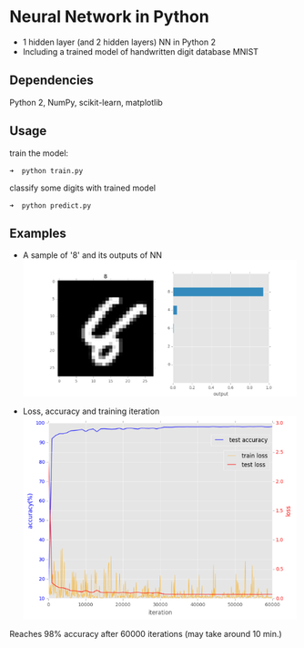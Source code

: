 # Neural Network in Python
* 1 hidden layer (and 2 hidden layers) NN in Python 2
* Including a trained model of handwritten digit database MNIST

## Dependencies
Python 2, NumPy, scikit-learn, matplotlib  

## Usage

train the model: 

```
➜  python train.py
```

classify some digits with trained model

```
➜  python predict.py
```

## Examples
* A sample of '8' and its outputs of NN  
![Prediction](/examples/NNH1_pred.png)  

* Loss, accuracy and training iteration  
![Log of training](/examples/NNH1_train_log.png)  

Reaches 98% accuracy after 60000 iterations (may take around 10 min.)

